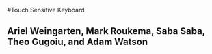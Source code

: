 #Touch Sensitive Keyboard

## Ariel Weingarten, Mark Roukema, Saba Saba, Theo Gugoiu, and Adam Watson
